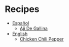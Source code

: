 # Recipes
- [Español](./introdución.md)
    - [Aji De Gallina](./aji_de_gallina.md)
- [English](./introduction.md)
    - [Chicken Chili Pepper](./chicken_chili_pepper.md)
